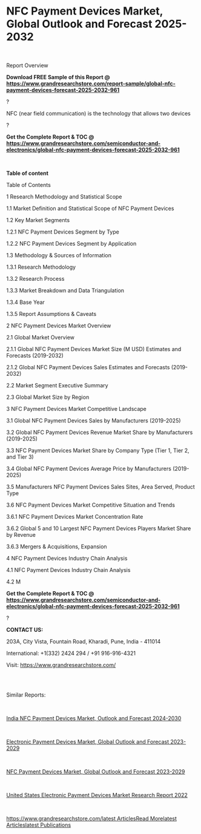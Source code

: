 <h1>NFC Payment Devices Market, Global Outlook and Forecast 2025-2032</h1><br/><p>Report Overview</p>
 
 
 
 <div><b>Download FREE Sample of this Report @ <a href="https://www.grandresearchstore.com/report-sample/global-nfc-payment-devices-forecast-2025-2032-961">https://www.grandresearchstore.com/report-sample/global-nfc-payment-devices-forecast-2025-2032-961</a></b></div>
 
 
 
 <p>? </p>
 
 
 
 <p>NFC (near field communication) is the technology that allows two devices</p>
 
 
 
 <p>? </p>
 
 
 
 <div><b>Get the Complete Report & TOC @ <a href="https://www.grandresearchstore.com/semiconductor-and-electronics/global-nfc-payment-devices-forecast-2025-2032-961">https://www.grandresearchstore.com/semiconductor-and-electronics/global-nfc-payment-devices-forecast-2025-2032-961</a></b></div>
 
 
 
 <p><br />
 
 <b>Table of content</b></p>
 
 
 
 <p>Table of Contents<br />
 
 1 Research Methodology and Statistical Scope<br />
 
 1.1 Market Definition and Statistical Scope of NFC Payment Devices<br />
 
 1.2 Key Market Segments<br />
 
 1.2.1 NFC Payment Devices Segment by Type<br />
 
 1.2.2 NFC Payment Devices Segment by Application<br />
 
 1.3 Methodology & Sources of Information<br />
 
 1.3.1 Research Methodology<br />
 
 1.3.2 Research Process<br />
 
 1.3.3 Market Breakdown and Data Triangulation<br />
 
 1.3.4 Base Year<br />
 
 1.3.5 Report Assumptions & Caveats<br />
 
 2 NFC Payment Devices Market Overview<br />
 
 2.1 Global Market Overview<br />
 
 2.1.1 Global NFC Payment Devices Market Size (M USD) Estimates and Forecasts (2019-2032)<br />
 
 2.1.2 Global NFC Payment Devices Sales Estimates and Forecasts (2019-2032)<br />
 
 2.2 Market Segment Executive Summary<br />
 
 2.3 Global Market Size by Region<br />
 
 3 NFC Payment Devices Market Competitive Landscape<br />
 
 3.1 Global NFC Payment Devices Sales by Manufacturers (2019-2025)<br />
 
 3.2 Global NFC Payment Devices Revenue Market Share by Manufacturers (2019-2025)<br />
 
 3.3 NFC Payment Devices Market Share by Company Type (Tier 1, Tier 2, and Tier 3)<br />
 
 3.4 Global NFC Payment Devices Average Price by Manufacturers (2019-2025)<br />
 
 3.5 Manufacturers NFC Payment Devices Sales Sites, Area Served, Product Type<br />
 
 3.6 NFC Payment Devices Market Competitive Situation and Trends<br />
 
 3.6.1 NFC Payment Devices Market Concentration Rate<br />
 
 3.6.2 Global 5 and 10 Largest NFC Payment Devices Players Market Share by Revenue<br />
 
 3.6.3 Mergers & Acquisitions, Expansion<br />
 
 4 NFC Payment Devices Industry Chain Analysis<br />
 
 4.1 NFC Payment Devices Industry Chain Analysis<br />
 
 4.2 M</p>
 
 
 
 <div><b>Get the Complete Report & TOC @ <a href="https://www.grandresearchstore.com/semiconductor-and-electronics/global-nfc-payment-devices-forecast-2025-2032-961">https://www.grandresearchstore.com/semiconductor-and-electronics/global-nfc-payment-devices-forecast-2025-2032-961</a></b></div>
 
 
 
 <p>? </p>
 
 
 
 <p><b>CONTACT US:</b><br />
 
 203A, City Vista, Fountain Road, Kharadi, Pune, India - 411014<br />
 
 International: +1(332) 2424 294 / +91 916-916-4321<br />
 
 Visit: <a href="https://www.grandresearchstore.com/">https://www.grandresearchstore.com/</a><br />
 
 <br />
 
 <br />
 
 Similar Reports:<br />
 
 <br />
 
 <a href="https://www.grandresearchstore.com/semiconductor-and-electronics/india-nfc-payment-devices-forecast-2024-2030-559">India NFC Payment Devices Market, Outlook and Forecast 2024-2030</a><br />
 
 <br />
 
 <a href="https://www.grandresearchstore.com/semiconductor-and-electronics/global-electronic-payment-devices-forecast-2023-2029-725">Electronic Payment Devices Market, Global Outlook and Forecast 2023-2029</a><br />
 
 <br />
 
 <a href="https://www.grandresearchstore.com/semiconductor-and-electronics/global-nfc-payment-devices-forecast-2023-2029-878">NFC Payment Devices Market, Global Outlook and Forecast 2023-2029</a><br />
 
 <br />
 
 <a href="https://www.grandresearchstore.com/semiconductor-and-electronics/united-states-electronic-payment-devices-2022-631">United States Electronic Payment Devices Market Research Report 2022</a><br />
 
 <br />
 
 <a href="https://gyeongbokgung.com">https://www.grandresearchstore.com/</a><a href="https://hallyeomaritime.com">latest Articles</a><a href="https://jingwansa.com">Read More</a><a href="https://nguoiviet.jp/">latest Articles</a><a href="https://www.intelmarketresearch.com/">latest Publications</a></p>